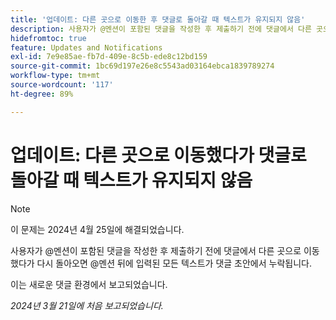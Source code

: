 ```yaml
---
title: '업데이트: 다른 곳으로 이동한 후 댓글로 돌아갈 때 텍스트가 유지되지 않음'
description: 사용자가 @멘션이 포함된 댓글을 작성한 후 제출하기 전에 댓글에서 다른 곳으로 이동했다가 다시 돌아오면 @멘션 뒤에 입력된 모든 텍스트가 댓글 초안에서 누락됩니다.
hidefromtoc: true
feature: Updates and Notifications
exl-id: 7e9e85ae-fb7d-409e-8c5b-ede8c12bd159
source-git-commit: 1bc69d197e26e8c5543ad03164ebca1839789274
workflow-type: tm+mt
source-wordcount: '117'
ht-degree: 89%

---
```


# 업데이트: 다른 곳으로 이동했다가 댓글로 돌아갈 때 텍스트가 유지되지 않음

>[!NOTE]
>
>이 문제는 2024년 4월 25일에 해결되었습니다.

사용자가 @멘션이 포함된 댓글을 작성한 후 제출하기 전에 댓글에서 다른 곳으로 이동했다가 다시 돌아오면 @멘션 뒤에 입력된 모든 텍스트가 댓글 초안에서 누락됩니다.

이는 새로운 댓글 환경에서 보고되었습니다.

_2024년 3월 21일에 처음 보고되었습니다._
